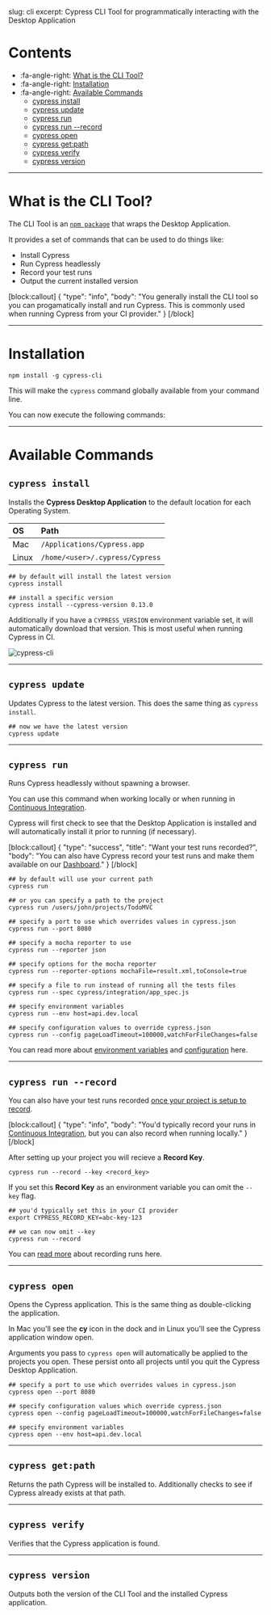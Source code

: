 slug: cli
excerpt: Cypress CLI Tool for programmatically interacting with the Desktop Application

# Contents

- :fa-angle-right: [What is the CLI Tool?](#section-what-is-the-cli-tool-)
- :fa-angle-right: [Installation](#section-installation)
- :fa-angle-right: [Available Commands](#section-available-commands)
  - [cypress install](#section--cypress-install-)
  - [cypress update](#section--cypress-update-)
  - [cypress run](#section--cypress-run-)
  - [cypress run --record](cli#section--cypress-run-record-)
  - [cypress open](#section--cypress-open-)
  - [cypress get:path](#section--cypress-get-path-)
  - [cypress verify](#section--cypress-verify-)
  - [cypress version](#section--cypress-version-)

***

# What is the CLI Tool?

The CLI Tool is an [`npm package`](https://github.com/cypress-io/cypress-cli) that wraps the Desktop Application.

It provides a set of commands that can be used to do things like:

- Install Cypress
- Run Cypress headlessly
- Record your test runs
- Output the current installed version

[block:callout]
{
  "type": "info",
  "body": "You generally install the CLI tool so you can progamatically install and run Cypress. This is commonly used when running Cypress from your CI provider."
}
[/block]

***

# Installation

```shell
npm install -g cypress-cli
```

This will make the `cypress` command globally available from your command line.

You can now execute the following commands:

***

# Available Commands

## `cypress install`

Installs the **Cypress Desktop Application** to the default location for each Operating System.

OS | Path
:--- | :---
Mac  | `/Applications/Cypress.app`
Linux  | `/home/<user>/.cypress/Cypress`

```shell
## by default will install the latest version
cypress install
```

```shell
## install a specific version
cypress install --cypress-version 0.13.0
```

Additionally if you have a `CYPRESS_VERSION` environment variable set, it will automatically download that version. This is most useful when running Cypress in CI.

![cypress-cli](https://cloud.githubusercontent.com/assets/1268976/14435124/4f632278-ffe4-11e5-9dab-0a2d493551b3.gif)

***

## `cypress update`

Updates Cypress to the latest version. This does the same thing as `cypress install`.

```shell
## now we have the latest version
cypress update
```

***

## `cypress run`

Runs Cypress headlessly without spawning a browser.

You can use this command when working locally or when running in [Continuous Integration](https://on.cypress.io/guides/continuous-integration).

Cypress will first check to see that the Desktop Application is installed and will automatically install it prior to running (if necessary).

[block:callout]
{
  "type": "success",
  "title": "Want your test runs recorded?",
  "body": "You can also have Cypress record your test runs and make them available on our [Dashboard](https://on.cypress.io/guides/dashboard-features)."
}
[/block]

```shell
## by default will use your current path
cypress run
```

```shell
## or you can specify a path to the project
cypress run /users/john/projects/TodoMVC
```

```shell
## specify a port to use which overrides values in cypress.json
cypress run --port 8080
```

```shell
## specify a mocha reporter to use
cypress run --reporter json
```

```shell
## specify options for the mocha reporter
cypress run --reporter-options mochaFile=result.xml,toConsole=true
```

```shell
## specify a file to run instead of running all the tests files
cypress run --spec cypress/integration/app_spec.js
```

```shell
## specify environment variables
cypress run --env host=api.dev.local
```

```shell
## specify configuration values to override cypress.json
cypress run --config pageLoadTimeout=100000,watchForFileChanges=false
```

You can read more about [environment variables](https://on.cypress.io/environment-variables) and [configuration](https://on.cypress.io/configuration) here.

***

## `cypress run --record`

You can also have your test runs recorded [once your project is setup to record](https://on.cypress.io/guides/projects).

[block:callout]
{
  "type": "info",
  "body": "You'd typically record your runs in [Continuous Integration](https://on.cypress.io/guides/continuous-integration), but you can also record when running locally."
}
[/block]

After setting up your project you will recieve a **Record Key**.

```shell
cypress run --record --key <record_key>
```

If you set this **Record Key** as an environment variable you can omit the `--key` flag.

```shell
## you'd typically set this in your CI provider
export CYPRESS_RECORD_KEY=abc-key-123

## we can now omit --key
cypress run --record
```

You can [read more](https://on.cypress.io/how-do-i-record-runs) about recording runs here.

***

## `cypress open`

Opens the Cypress application. This is the same thing as double-clicking the application.

In Mac you'll see the **cy** icon in the dock and in Linux you'll see the Cypress application window open.

Arguments you pass to `cypress open` will automatically be applied to the projects you open. These persist onto all projects until you quit the Cypress Desktop Application.

```shell
## specify a port to use which overrides values in cypress.json
cypress open --port 8080
```

```shell
## specify configuration values which override cypress.json
cypress open --config pageLoadTimeout=100000,watchForFileChanges=false
```

```shell
## specify environment variables
cypress open --env host=api.dev.local
```

***

## `cypress get:path`

Returns the path Cypress will be installed to. Additionally checks to see if Cypress already exists at that path.

***

## `cypress verify`

Verifies that the Cypress application is found.

***

## `cypress version`

Outputs both the version of the CLI Tool and the installed Cypress application.
